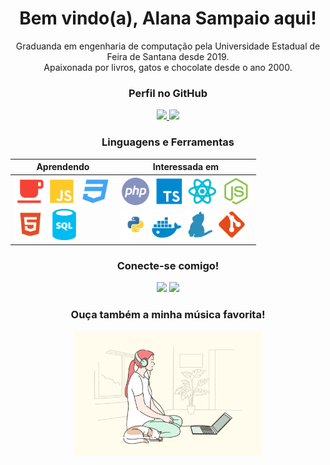 <div align="center">
    <h1>Bem vindo(a), Alana Sampaio aqui!</h1>
      Graduanda em engenharia de computação pela Universidade Estadual de 
      Feira de Santana desde 2019.
      </br>
      Apaixonada por livros, gatos e chocolate desde o ano 2000.
</div>
  

  <h3 align="center">Perfil no GitHub</h3>
    <div align="center">
      <a href="https://github.com/AlanaSampaio">
        <img height="180em" src="https://github-readme-stats.vercel.app/api?username=AlanaSampaio&show_icons=true&theme=synthwave&include_all_commits=true&count_private=true"/>
      </a>

  <a href="https://github.com/AlanaSampaio">
      <img height="180em" src="https://github-readme-stats.vercel.app/api/top-langs/?username=AlanaSampaio&layout=compact&langs_count=6&theme=synthwave"/>
    </a>
  </div>

<div align="center">
<h3>Linguagens e Ferramentas</h3>
      
Aprendendo | Interessada em 
------------------- | -------------------
<img src="/assets/java.svg" alt="java" width="50"/><img src="/assets/javascript.svg" alt="javascript" width="50" /> <img src="/assets/css.svg" alt="css3" width="50"/> <br /> <img src="/assets/html.svg" alt="html5"  width="50"/> <img src="/assets/sql.svg" alt="sql" width="50"/> | <img src="/assets/php.svg" alt="php" width="50"/> <img src="/assets/typescript.svg" alt="typescript" width="50"/> <img src="/assets/react.svg" alt="react" width="50"/> <img src="/assets/nodejs.svg" alt="nodejs" width="50"/></br><img src="/assets/python.svg" alt="python"  width="50"/><img src="/assets/docker.svg" alt="docker" width="50"/> <img src="/assets/yarn.svg" alt="yarn" width="50"/><img src="/assets/git.svg" alt="git" width="50"/>
</div>

<h3 align="center">Conecte-se comigo!</h3>
 
<div align="center"> 
  <!--<a href="https://www.instagram.com/a1la2na3/" target="_blank"><img src="https://img.shields.io/badge/-Instagram-%23E4405F?style=for-the-badge&logo=instagram&logoColor=white" target="_blank"></a>-->
  <a href="mailto:alana.sampaio2000@gmail.com"><img src="https://img.shields.io/badge/-Gmail-%23333?style=for-the-badge&logo=gmail&logoColor=white" target="_blank"></a>
  <a href="https://www.linkedin.com/in/alana-sampaio-pinto/" target="_blank"><img src="https://img.shields.io/badge/-LinkedIn-%230077B5?style=for-the-badge&logo=linkedin&logoColor=white" target="_blank"></a> 
</div>


<div align="center">
<h3>Ouça também a minha música favorita!</h3>
<a href="https://www.youtube.com/watch?v=GxldQ9eX2wo">
  <img src="/assets/music.jpg" width="300" height="200" alt="Prévia do vídeo do YouTube">
</a>
</div>

